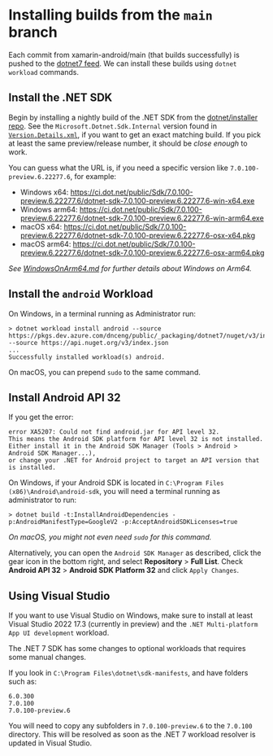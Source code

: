 # Installing builds from the `main` branch

Each commit from xamarin-android/main (that builds successfully) is
pushed to the [dotnet7 feed][0]. We can install these builds using
`dotnet workload` commands.

## Install the .NET SDK

Begin by installing a nightly build of the .NET SDK from the
[dotnet/installer repo][1]. See the `Microsoft.Dotnet.Sdk.Internal`
version found in [`Version.Details.xml`][2], if you want to get an
exact matching build. If you pick at least the same preview/release
number, it should be *close enough* to work.

You can guess what the URL is, if you need a specific version like
`7.0.100-preview.6.22277.6`, for example:

* Windows x64: https://ci.dot.net/public/Sdk/7.0.100-preview.6.22277.6/dotnet-sdk-7.0.100-preview.6.22277.6-win-x64.exe
* Windows arm64: https://ci.dot.net/public/Sdk/7.0.100-preview.6.22277.6/dotnet-sdk-7.0.100-preview.6.22277.6-win-arm64.exe
* macOS x64: https://ci.dot.net/public/Sdk/7.0.100-preview.6.22277.6/dotnet-sdk-7.0.100-preview.6.22277.6-osx-x64.pkg
* macOS arm64: https://ci.dot.net/public/Sdk/7.0.100-preview.6.22277.6/dotnet-sdk-7.0.100-preview.6.22277.6-osx-arm64.pkg

*See [WindowsOnArm64.md][3] for further details about Windows on Arm64.*

## Install the `android` Workload

On Windows, in a terminal running as Administrator run:

```dotnetcli
> dotnet workload install android --source https://pkgs.dev.azure.com/dnceng/public/_packaging/dotnet7/nuget/v3/index.json --source https://api.nuget.org/v3/index.json
...
Successfully installed workload(s) android.
```

On macOS, you can prepend `sudo` to the same command.

## Install Android API 32

If you get the error:

```
error XA5207: Could not find android.jar for API level 32.
This means the Android SDK platform for API level 32 is not installed.
Either install it in the Android SDK Manager (Tools > Android > Android SDK Manager...),
or change your .NET for Android project to target an API version that is installed.
```

On Windows, if your Android SDK is located in `C:\Program Files
(x86)\Android\android-sdk`, you will need a terminal running as
administrator to run:

```dotnetcli
> dotnet build -t:InstallAndroidDependencies -p:AndroidManifestType=GoogleV2 -p:AcceptAndroidSDKLicenses=true
```

*On macOS, you might not even need `sudo` for this command.*

Alternatively, you can open the `Android SDK Manager` as described,
click the gear icon in the bottom right, and select **Repository** >
**Full List**. Check **Android API 32** > **Android SDK Platform 32**
and click `Apply Changes`.

## Using Visual Studio

If you want to use Visual Studio on Windows, make sure to install at
least Visual Studio 2022 17.3 (currently in preview) and the `.NET
Multi-platform App UI development` workload.

The .NET 7 SDK has some changes to optional workloads that requires
some manual changes.

If you look in `C:\Program Files\dotnet\sdk-manifests`, and have
folders such as:

```
6.0.300
7.0.100
7.0.100-preview.6
```

You will need to copy any subfolders in `7.0.100-preview.6` to the
`7.0.100` directory. This will be resolved as soon as the .NET 7
workload resolver is updated in Visual Studio.

[0]: https://dev.azure.com/dnceng/public/_artifacts/feed/dotnet7
[1]: https://github.com/dotnet/installer#table
[2]: ../../eng/Version.Details.xml
[3]: WindowsOnArm64.md
